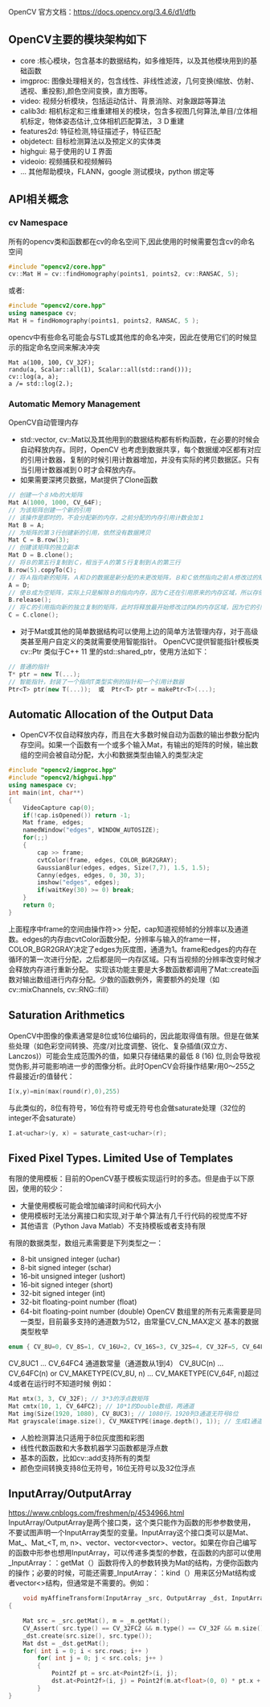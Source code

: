OpenCV 官方文档：https://docs.opencv.org/3.4.6/d1/dfb
## OpenCV主要的模块架构如下
- core :核心模块，包含基本的数据结构，如多维矩阵，以及其他模块用到的基础函数
- imgproc: 图像处理相关的，包含线性、非线性滤波，几何变换(缩放、仿射、透视、重投影),颜色空间变换，直方图等。
- video: 视频分析模块，包括运动估计、背景消除、对象跟踪等算法
- calib3d: 相机标定和三维重建相关的模块，包含多视图几何算法,单目/立体相机标定，物体姿态估计,立体相机匹配算法，３Ｄ重建
- features2d: 特征检测,特征描述子，特征匹配
- objdetect: 目标检测算法以及预定义的实体类
- highgui: 易于使用的ＵＩ界面
- videoio: 视频捕获和视频解码
- ... 其他帮助模块，FLANN，google 测试模块，python 绑定等

## API相关概念
### cv Namespace
所有的opencv类和函数都在cv的命名空间下,因此使用的时候需要包含cv的命名空间
```C++
#include "opencv2/core.hpp"
cv::Mat H = cv::findHomography(points1, points2, cv::RANSAC, 5);
```
或者:
```C++
#include "opencv2/core.hpp"
using namespace cv;
Mat H = findHomography(points1, points2, RANSAC, 5 );
```
opencv中有些命名可能会与STL或其他库的命名冲突，因此在使用它们的时候显示的指定命名空间来解决冲突
```
Mat a(100, 100, CV_32F);
randu(a, Scalar::all(1), Scalar::all(std::rand()));
cv::log(a, a);
a /= std::log(2.);
```
### Automatic Memory Management
OpenCV自动管理内存
* std::vector, cv::Mat以及其他用到的数据结构都有析构函数，在必要的时候会自动释放内存。同时，OpenCV 也考虑到数据共享，每个数据缓冲区都有对应的引用计数器，复制的时候引用计数器增加，并没有实际的拷贝数据区。只有当引用计数器减到０时才会释放内存。
* 如果需要深拷贝数据，Mat提供了Clone函数
```C++
// 创建一个８Ｍb的大矩阵
Mat A(1000, 1000, CV_64F);
// 为该矩阵创建一个新的引用
// 该操作是即时的，不会分配新的内存，之前分配的内存引用计数会加１
Mat B = A;
// 为矩阵的第３行创建新的引用，依然没有数据拷贝
Mat C = B.row(3);
// 创建该矩阵的独立副本
Mat D = B.clone();
// 将Ｂ的第五行复制到Ｃ，相当于Ａ的第５行复制到Ａ的第三行
B.row(5).copyTo(C);
// 将Ａ指向新的矩阵，Ａ和Ｄ的数据是新分配的未更改矩阵，Ｂ和Ｃ依然指向之前Ａ修改过的矩阵
A = D;
// 使Ｂ成为空矩阵，实际上只是解除Ｂ的指向内存，因为Ｃ还在引用原来的内存区域，所以存储还不会释放
B.release();
// 将Ｃ的引用指向新的独立复制的矩阵，此时将释放最开始修改过的A的内存区域，因为它的引用计数为0
C = C.clone();
```
* 对于Mat或其他的简单数据结构可以使用上边的简单方法管理内存，对于高级类甚至用户自定义的类就需要使用智能指针。 OpenCVC提供智能指针模板类cv::Ptr 类似于C++ 11 里的std::shared_ptr，使用方法如下：
```C++
// 普通的指针
T* ptr = new T(...);
// 智能指针，封装了一个指向T类型实例的指针和一个引用计数器
Ptr<T> ptr(new T(...));  或  Ptr<T> ptr = makePtr<T>(...);
```
## Automatic Allocation of the Output Data
*  OpenCV不仅自动释放内存，而且在大多数时候自动为函数的输出参数分配内存空间。如果一个函数有一个或多个输入Mat，有输出的矩阵的时候，输出数组的空间会被自动分配，大小和数据类型由输入的类型决定
```C++
#include "opencv2/imgproc.hpp"
#include "opencv2/highgui.hpp"
using namespace cv;
int main(int, char**)
{
    VideoCapture cap(0);
    if(!cap.isOpened()) return -1;
    Mat frame, edges;
    namedWindow("edges", WINDOW_AUTOSIZE);
    for(;;)
    {
        cap >> frame;
        cvtColor(frame, edges, COLOR_BGR2GRAY);
        GaussianBlur(edges, edges, Size(7,7), 1.5, 1.5);
        Canny(edges, edges, 0, 30, 3);
        imshow("edges", edges);
        if(waitKey(30) >= 0) break;
    }
    return 0;
}
```
上面程序中frame的空间由操作符>> 分配，cap知道视频帧的分辨率以及通道数。edges的内存由cvtColor函数分配，分辨率与输入的frame一样，COLOR_BGR2GRAY决定了edges为灰度图，通道为1。frame和edges的内存在循环的第一次进行分配，之后都是同一内存区域。只有当视频的分辨率改变时候才会释放内存进行重新分配。
实现该功能主要是大多数函数都调用了Mat::create函数对输出数组进行内存分配。少数的函数例外，需要额外的处理（如 cv::mixChannels, cv::RNG::fill）
## Saturation Arithmetics
OpenCV中图像的像素通常是8位或16位编码的，因此能取得值有限。但是在做某些处理（如色彩空间转换、亮度/对比度调整、锐化、复杂插值(双立方、Lanczos)）可能会生成范围外的值，如果只存储结果的最低 8 (16) 位,则会导致视觉伪影,并可能影响进一步的图像分析。此时OpenCV会将操作结果r用0～255之件最接近r的值替代：
```C++
I(x,y)=min(max(round(r),0),255)
```
与此类似的，8位有符号，16位有符号或无符号也会做saturate处理（32位的integer不会saturate）
```C++
I.at<uchar>(y, x) = saturate_cast<uchar>(r);
```
## Fixed Pixel Types. Limited Use of Templates
有限的使用模板：目前的OpenCV基于模板实现运行时的多态。但是由于以下原因，使用的较少：
* 大量使用模板可能会增加编译时间和代码大小
* 使用模板时无法分离接口和实现,对于单个算法有几千行代码的视觉库不好
* 其他语言（Python Java Matlab）不支持模板或者支持有限

有限的数据类型，数组元素需要是下列类型之一：
* 8-bit unsigned integer (uchar)
* 8-bit signed integer (schar)
* 16-bit unsigned integer (ushort)
* 16-bit signed integer (short)
* 32-bit signed integer (int)
* 32-bit floating-point number (float)
* 64-bit floating-point number (double)
OpenCV 数组里的所有元素需要是同一类型，目前最多支持的通道数为512，由常量CV_CN_MAX定义
基本的数据类型枚举
```C++
enum { CV_8U=0, CV_8S=1, CV_16U=2, CV_16S=3, CV_32S=4, CV_32F=5, CV_64F=6 };
```
CV_8UC1 ... CV_64FC4 通道数常量（通道数从1到4）
CV_8UC(n) ... CV_64FC(n) or CV_MAKETYPE(CV_8U, n) ... CV_MAKETYPE(CV_64F, n)超过4或者在运行时不知道时候
例如：
```C++
Mat mtx(3, 3, CV_32F); // 3*3的浮点数矩阵
Mat cmtx(10, 1, CV_64FC2); // 10*1的Double数组，两通道
Mat img(Size(1920, 1080), CV_8UC3); // 1080行，1920列3通道无符号8位
Mat grayscale(image.size(), CV_MAKETYPE(image.depth(), 1)); // 生成1通道，和image大小一样的矩阵                                                       
```
* 人脸检测算法只适用于8位灰度图和彩图
* 线性代数函数和大多数机器学习函数都是浮点数
* 基本的函数，比如cv::add支持所有的类型
* 颜色空间转换支持8位无符号，16位无符号以及32位浮点
##  InputArray/OutputArray
https://www.cnblogs.com/freshmen/p/4534966.html
InputArray/OutputArray是两个接口类，这个类只能作为函数的形参参数使用，不要试图声明一个InputArray类型的变量。InputArray这个接口类可以是Mat、Mat_<T>、Mat_<T, m, n>、vector<T>、vector<vector<T>>、vector<Mat>。如果在你自己编写的函数中形参也想用InputArray，可以传递多类型的参数，在函数的内部可以使用_InputArray：：getMat（）函数将传入的参数转换为Mat的结构，方便你函数内的操作；必要的时候，可能还需要_InputArray：：kind（）用来区分Mat结构或者vector<>结构，但通常是不需要的。例如：
```C++
    void myAffineTransform(InputArray _src, OutputArray _dst, InputArray _m)  
{  
  
    Mat src = _src.getMat(), m = _m.getMat();  
    CV_Assert( src.type() == CV_32FC2 && m.type() == CV_32F && m.size() == Size(3, 2) );  
    _dst.create(src.size(), src.type());  
    Mat dst = _dst.getMat();  
    for( int i = 0; i < src.rows; i++ )  
        for( int j = 0; j < src.cols; j++ )  
        {  
            Point2f pt = src.at<Point2f>(i, j);  
            dst.at<Point2f>(i, j) = Point2f(m.at<float>(0, 0) * pt.x +  m.at<float>(0, 1) *   pt.y + m.at<float>(0, 2);  
        }  
}
```
    
